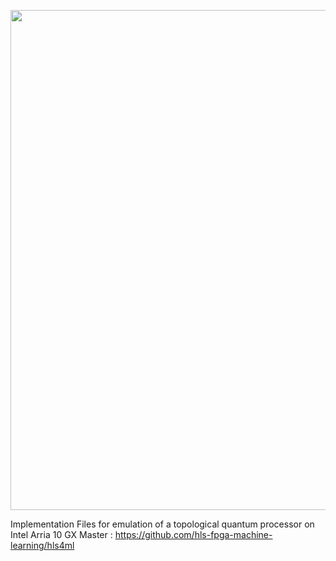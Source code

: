 <p align="center"><img src="http://i.imgur.com/fcot8Jw.png" width="800" align="middle"></p>

Implementation Files for emulation of a topological quantum processor on Intel Arria 10 GX
Master : https://github.com/hls-fpga-machine-learning/hls4ml
